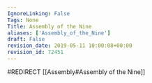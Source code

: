 ```yaml
---
IgnoreLinking: False
Tags: None
Title: Assembly of the Nine
aliases: ['Assembly_of_the_Nine']
draft: False
revision_date: 2019-05-11 10:00:08+00:00
revision_id: 72451
---
```


#REDIRECT [[Assembly#Assembly of the Nine]]